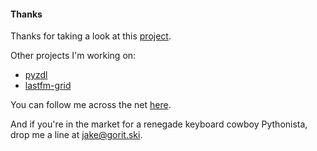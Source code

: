 #### Thanks

Thanks for taking a look at this [project](https://github.com/drproteus/resumaker).

Other projects I'm working on:

* [pyzdl](https://drproteus.github.io/pyzdl)
* [lastfm-grid](https://github.com/drproteus/lastfm-grid)

You can follow me across the net [here](https://linktr.ee/drproteus).

And if you're in the market for a renegade keyboard cowboy Pythonista,
drop me a line at [jake@gorit.ski](mailto:jake@gorit.ski).
